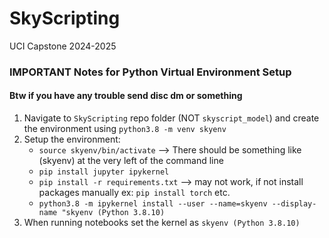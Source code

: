 # SkyScripting
UCI Capstone 2024-2025

### IMPORTANT Notes for Python Virtual Environment Setup
#### Btw if you have any trouble send disc dm or something
1. Navigate to `SkyScripting` repo folder (NOT `skyscript_model`) and create the environment using `python3.8 -m venv skyenv`
2. Setup the environment:
    - `source skyenv/bin/activate` --> There should be something like (skyenv) at the very left of the command line
    - `pip install jupyter ipykernel`
    - `pip install -r requirements.txt` --> may not work, if not install packages manually ex: `pip install torch` etc.
    - `python3.8 -m ipykernel install --user --name=skyenv --display-name "skyenv (Python 3.8.10)`
3. When running notebooks set the kernel as `skyenv (Python 3.8.10)`